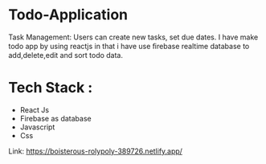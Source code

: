 # Todo-Application

Task Management: Users can create new tasks, set due dates.
I have make todo app by using reactjs in that i have use ﬁrebase realtime database to add,delete,edit and sort todo data.

# Tech Stack :

- React Js
- Firebase as database
- Javascript
- Css
  
Link:  https://boisterous-rolypoly-389726.netlify.app/
